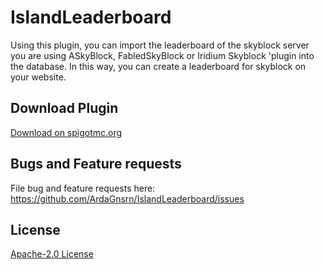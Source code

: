 # IslandLeaderboard

Using this plugin, you can import the leaderboard of the skyblock server you are using ASkyBlock, FabledSkyBlock or Iridium Skyblock 'plugin into the database. In this way, you can create a leaderboard for skyblock on your website.

## Download Plugin
[Download on spigotmc.org](https://www.spigotmc.org/resources/81369/)

## Bugs and Feature requests
File bug and feature requests here: https://github.com/ArdaGnsrn/IslandLeaderboard/issues

## License
[Apache-2.0 License](https://github.com/ArdaGnsrn/IslandLeaderboard/blob/master/LICENSE)
